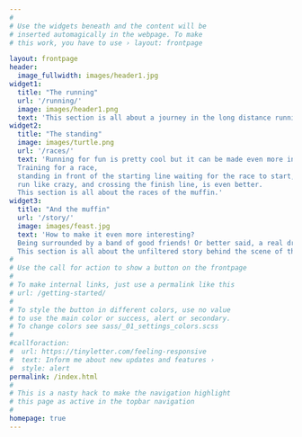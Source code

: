 ```yaml
---
#
# Use the widgets beneath and the content will be
# inserted automagically in the webpage. To make
# this work, you have to use › layout: frontpage

layout: frontpage
header:
  image_fullwidth: images/header1.jpg
widget1:
  title: "The running"
  url: '/running/'
  image: images/header1.png
  text: 'This section is all about a journey in the long distance running world.'
widget2:
  title: "The standing"
  image: images/turtle.png
  url: '/races/'
  text: 'Running for fun is pretty cool but it can be made even more interesting.
  Training for a race, 
  standing in front of the starting line waiting for the race to start, 
  run like crazy, and crossing the finish line, is even better.  
  This section is all about the races of the muffin.'
widget3:
  title: "And the muffin"
  url: '/story/'
  image: images/feast.jpg
  text: 'How to make it even more interesting? 
  Being surrounded by a band of good friends! Or better said, a real dream team!
  This section is all about the unfiltered story behind the scene of the dream team and the muffin.'
#
# Use the call for action to show a button on the frontpage
#
# To make internal links, just use a permalink like this
# url: /getting-started/
#
# To style the button in different colors, use no value
# to use the main color or success, alert or secondary.
# To change colors see sass/_01_settings_colors.scss
#
#callforaction:
#  url: https://tinyletter.com/feeling-responsive
#  text: Inform me about new updates and features ›
#  style: alert
permalink: /index.html
#
# This is a nasty hack to make the navigation highlight
# this page as active in the topbar navigation
#
homepage: true
---
```

